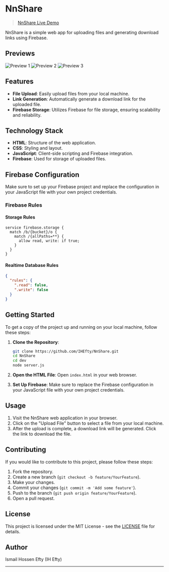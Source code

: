 # NnShare

> [NnShare Live Demo](https://ihefty.github.io/NnShares/)
> 
NnShare is a simple web app for uploading files and generating download links using Firebase.

## Previews

![Preview 1](./images/preview_1.png)
![Preview 2](./images/preview_2.png)
![Preview 3](./images/preview_3.png)

## Features

- **File Upload**: Easily upload files from your local machine.
- **Link Generation**: Automatically generate a download link for the uploaded file.
- **Firebase Storage**: Utilizes Firebase for file storage, ensuring scalability and reliability.

## Technology Stack

- **HTML**: Structure of the web application.
- **CSS**: Styling and layout.
- **JavaScript**: Client-side scripting and Firebase integration.
- **Firebase**: Used for storage of uploaded files.

## Firebase Configuration

Make sure to set up your Firebase project and replace the configuration in your JavaScript file with your own project credentials.

### Firebase Rules

#### Storage Rules

```plaintext
service firebase.storage {
  match /b/{bucket}/o {
    match /{allPaths=**} {
      allow read, write: if true;
    }
  }
}
```

#### Realtime Database Rules

```json
{
  "rules": {
    ".read": false,
    ".write": false
  }
}
```

## Getting Started

To get a copy of the project up and running on your local machine, follow these steps:

1. **Clone the Repository**:
   ```bash
   git clone https://github.com/IHEfty/NnShare.git
   cd NnShare
   cd dev
   node server.js
   ```

2. **Open the HTML File**: Open `index.html` in your web browser.

3. **Set Up Firebase**: Make sure to replace the Firebase configuration in your JavaScript file with your own project credentials.

## Usage

1. Visit the NnShare web application in your browser.
2. Click on the "Upload File" button to select a file from your local machine.
3. After the upload is complete, a download link will be generated. Click the link to download the file.

## Contributing

If you would like to contribute to this project, please follow these steps:

1. Fork the repository.
2. Create a new branch (`git checkout -b feature/YourFeature`).
3. Make your changes.
4. Commit your changes (`git commit -m 'Add some feature'`).
5. Push to the branch (`git push origin feature/YourFeature`).
6. Open a pull request.

## License

This project is licensed under the MIT License - see the [LICENSE](LICENSE) file for details.

## Author

Ismail Hossen Efty (IH Efty)

---
